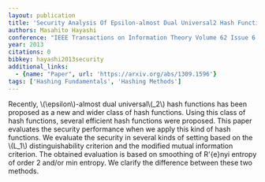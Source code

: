 ```yaml
---
layout: publication
title: 'Security Analysis Of Epsilon-almost Dual Universal2 Hash Functions: Smoothing Of Min Entropy Vs. Smoothing Of R\''enyi Entropy Of Order 2'
authors: Masahito Hayashi
conference: "IEEE Transactions on Information Theory Volume 62 Issue 6 3451 - 3476 (2016)"
year: 2013
citations: 0
bibkey: hayashi2013security
additional_links:
  - {name: "Paper", url: 'https://arxiv.org/abs/1309.1596'}
tags: ['Hashing Fundamentals', 'Hashing Methods']
---
```

Recently, \\(\epsilon\\)-almost dual universal\\(_2\\) hash functions has been
proposed as a new and wider class of hash functions. Using this class of hash
functions, several efficient hash functions were proposed. This paper evaluates
the security performance when we apply this kind of hash functions. We evaluate
the security in several kinds of setting based on the \\(L_1\\) distinguishability
criterion and the modified mutual information criterion. The obtained
evaluation is based on smoothing of R\'\{e\}nyi entropy of order 2 and/or min
entropy. We clarify the difference between these two methods.
